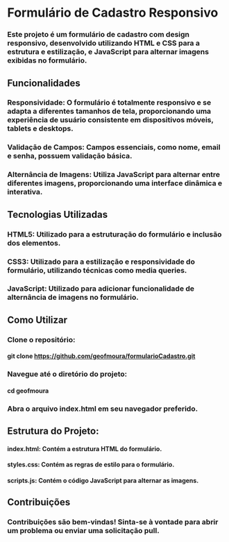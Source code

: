 # Formulário de Cadastro Responsivo
### Este projeto é um formulário de cadastro com design responsivo, desenvolvido utilizando HTML e CSS para a estrutura e estilização, e JavaScript para alternar imagens exibidas no formulário.

## Funcionalidades
### Responsividade: O formulário é totalmente responsivo e se adapta a diferentes tamanhos de tela, proporcionando uma experiência de usuário consistente em dispositivos móveis, tablets e desktops.
### Validação de Campos: Campos essenciais, como nome, email e senha, possuem validação básica.
### Alternância de Imagens: Utiliza JavaScript para alternar entre diferentes imagens, proporcionando uma interface dinâmica e interativa.
## Tecnologias Utilizadas
### HTML5: Utilizado para a estruturação do formulário e inclusão dos elementos.
### CSS3: Utilizado para a estilização e responsividade do formulário, utilizando técnicas como media queries.
### JavaScript: Utilizado para adicionar funcionalidade de alternância de imagens no formulário.
## Como Utilizar
### Clone o repositório:
#### git clone https://github.com/geofmoura/formularioCadastro.git
### Navegue até o diretório do projeto:
#### cd geofmoura
### Abra o arquivo index.html em seu navegador preferido.
## Estrutura do Projeto:
#### index.html: Contém a estrutura HTML do formulário.
#### styles.css: Contém as regras de estilo para o formulário.
#### scripts.js: Contém o código JavaScript para alternar as imagens.
## Contribuições
### Contribuições são bem-vindas! Sinta-se à vontade para abrir um problema ou enviar uma solicitação pull.

